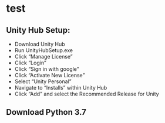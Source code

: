 # test

## Unity Hub Setup:

* Download Unity Hub
* Run UnityHubSetup.exe
* Click “Manage License”
* Click “Login”
* Click “Sign in with google”
* Click “Activate New License”
* Select “Unity Personal”
* Navigate to “Installs” within Unity Hub
* Click “Add” and select the Recommended Release for Unity


## Download Python 3.7
